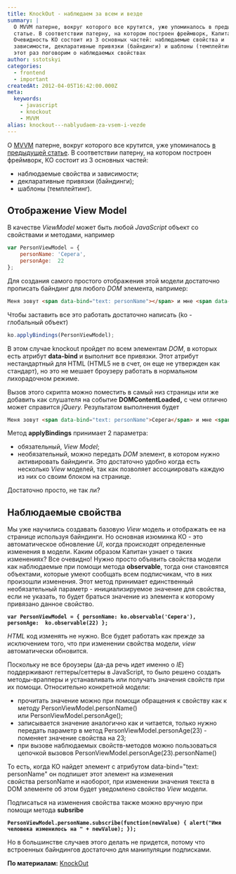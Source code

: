 ```yaml
---
title: KnockOut - наблюдаем за всем и везде
summary: |
  О MVVM патерне, вокруг которого все крутится, уже упоминалось в предыдущей
  статье. В соответствии патерну, на котором построен фреймворк, Капитан
  Очевидность КО состоит из 3 основных частей: наблюдаемые свойства и
  зависимости, декларативные привязки (байндинги) и шаблоны (темплейтинг). В
  этот раз поговорим о наблюдаемых свойствах
author: sstotskyi
categories:
  - frontend
  - important
createdAt: 2012-04-05T16:42:00.000Z
meta:
  keywords:
    - javascript
    - knockout
    - MVVM
alias: knockout---nablyudaem-za-vsem-i-vezde
---
```


О [MVVM](http://ru.wikipedia.org/wiki/Model-View-ViewModel) патерне, вокруг которого все крутится, уже упоминалось [в предыдущей статье](../2012-04-04_vvedenie-v-knockout-novyj-vzglyad-na-postroenie-javascript-prilozhenij). В соответствии патерну, на котором построен фреймворк, КО состоит из 3 основных частей:

*   наблюдаемые свойства и зависимости;
*   декларативные привязки (байндинги);
*   шаблоны (темплейтинг).

## Отображение View Model

В качестве _ViewModel_ может быть любой _JavaScript_ объект со свойствами и методами, например

```javascript
var PersonViewModel = {
    personName: 'Серега',
    personAge:  22
};
```

Для создания самого простого отображения этой модели достаточно прописать байндинг для любого _DOM_ элемента, например:

```html
Меня зовут <span data-bind="text: personName"></span> и мне <span data-bind="text: personAge"></span> года
```

Чтобы заставить все это работать достаточно написать (ko - глобальный объект)

```javascript
ko.applyBindings(PersonViewModel);
```

В этом случае knockout пройдет по всем элементам _DOM_, в которых есть атрибут **data-bind** и выполнит все привязки. Этот атрибут нестандартный для HTML (HTML5 не в счет, он еще не утвержден как стандарт), но это не мешает броузеру работать в нормальном лихорадочном режиме.

Вызов этого скрипта можно поместить в самый низ страницы или же добавить как слушателя на событие **DOMContentLoaded,** с чем отлично может справится _jQuery._ Результатом выполнения будет

```html
Меня зовут <span data-bind="text: personName">Серега</span> и мне <span data-bind="text: personAge">22</span> года
```

Метод **applyBindings** принимает 2 параметра:

*   обязательный, _View Model_;
*   необязательный, можно передать _DOM_ элемент, в котором нужно активировать байндинги. Это достаточно удобно когда есть несколько _View_ моделей, так как позволяет ассоциировать каждую из них со своим блоком на странице.

Достаточно просто, не так ли?

## Наблюдаемые свойства

Мы уже научились создавать базовую _View_ модель и отображать ее на странице используя байндинги. Но основная изюминка КО - это автоматическое обновление _UI_, когда происходят определенные изменения в модели. Каким образом Капитан узнает о таких изменениях? Все очевидно! Нужно просто объявить свойства модели как наблюдаемые при помощи метода **observable**, тогда они становятся объектами, которые умеют сообщать всем подписчикам, что в них произошли изменения. Этот метод принимает единственный необязательный параметр - инициализируемое значение для свойства, если не указать, то будет браться значение из элемента к которому привязано данное свойство.

**`var PersonViewModel = {
    personName: ko.observable('Серега'),
    personAge:  ko.observable(22)
};`**

_HTML_ код изменять не нужно. Все будет работать как прежде за исключением того, что при изменении свойства модели, _view_ автоматически обновится.

Поскольку не все броузеры (да-да речь идет именно о _IE_) поддерживают геттеры/сеттеры в JavaScript, то было решено создать методы-врапперы и устанавливать или получать значения свойств при их помощи. Относительно конкретной модели:

*   прочитать значение можно при помощи обращения к свойству как к методу PersonViewModel.personName() или PersonViewModel.personAge();
*   записывается значение аналогично как и читается, только нужно передать параметр в метод PersonViewModel.personAge(23) - поменяет значение свойства на 23;
*   при вызове наблюдаемых свойств-методов можно пользоваться цепочкой вызовов PersonViewModel.personAge(23).personName()

То есть, когда КО найдет элемент с атрибутом data-bind="text: personName" он подпишет этот элемент на изменения свойства personName и наоборот, при изменении значения текста в DOM элементе об этом будет уведомлено свойство _View_ модели.

Подписаться на изменения свойства также можно вручную при помощи метода **subsribe**

**`PersonViewModel.personName.subscribe(function(newValue) {
    alert("Имя человека изменилось на " + newValue);
});`**

Но в большинстве случаев этого делать не придется, потому что встроенных байндингов достаточно для манипуляции подписками.

**По материалам:** [KnockOut](http://knockoutjs.com/documentation/observables.html)

